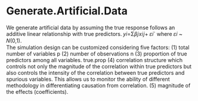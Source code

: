 # Generate.Artificial.Data
 We generate artificial data by assuming the true response follows an additive linear relationship with true predictors. 
 𝑦𝑖=Σ𝛽𝑗𝑥𝑖𝑗+ 𝜀𝑖` where 𝜀𝑖 ~ 𝑁(0,1).  
 The simulation design can be customized considering five factors: 
 (1) total number of variables p 
 (2) number of observations n 
 (3) proportion of true predictors among all variables. true.prop 
 (4) correlation structure which controls not only the magnitude of the correlation within true predictors but also controls the intensity of the correlation between true predictors and spurious variables. This allows us to monitor the ability of different methodology in differentiating causation from correlation. 
 (5) magnitude of the effects (coefficients).

